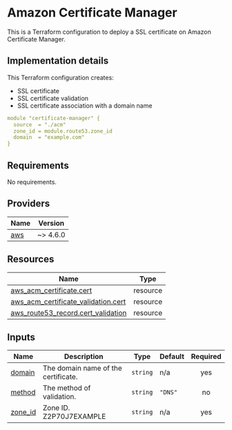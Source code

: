 # Amazon Certificate Manager
This is a Terraform configuration to deploy a SSL certificate on Amazon Certificate Manager.

## Implementation details

This Terraform configuration creates:

- SSL certificate
- SSL certificate validation
- SSL certificate association with a domain name

```yaml
module "certificate-manager" {
  source  = "./acm"
  zone_id = module.route53.zone_id
  domain  = "example.com"
}
```

<!-- BEGIN_TF_DOCS -->
## Requirements

No requirements.

## Providers

| Name | Version |
|------|---------|
| <a name="provider_aws"></a> [aws](#provider\_aws) | ~> 4.6.0 |

## Resources

| Name | Type |
|------|------|
| [aws_acm_certificate.cert](https://registry.terraform.io/providers/hashicorp/aws/latest/docs/resources/acm_certificate) | resource |
| [aws_acm_certificate_validation.cert](https://registry.terraform.io/providers/hashicorp/aws/latest/docs/resources/acm_certificate_validation) | resource |
| [aws_route53_record.cert_validation](https://registry.terraform.io/providers/hashicorp/aws/latest/docs/resources/route53_record) | resource |

## Inputs

| Name | Description | Type | Default | Required |
|------|-------------|------|---------|:--------:|
| <a name="input_domain"></a> [domain](#input\_domain) | The domain name of the certificate. | `string` | n/a | yes |
| <a name="input_method"></a> [method](#input\_method) | The method of validation. | `string` | `"DNS"` | no |
| <a name="input_zone_id"></a> [zone\_id](#input\_zone\_id) | Zone ID. Z2P70J7EXAMPLE | `string` | n/a | yes |
<!-- END_TF_DOCS -->
